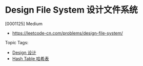 # Design File System 设计文件系统

[0001125] Medium

- https://leetcode-cn.com/problems/design-file-system/

Topic Tags:

- [Design 设计](https://leetcode-cn.com/tag/design/)
- [Hash Table 哈希表](https://leetcode-cn.com/tag/hash-table/)
